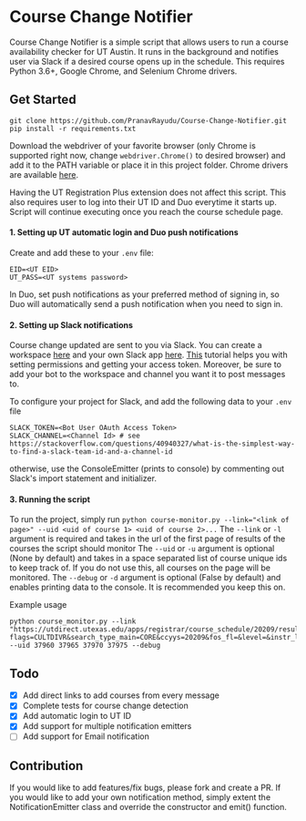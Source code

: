 # Course Change Notifier
Course Change Notifier is a simple script that allows users to run a course availability checker for UT Austin. It runs in the background and notifies user via Slack if a desired course opens up in the schedule.
This requires Python 3.6+, Google Chrome, and Selenium Chrome drivers.

## Get Started
```
git clone https://github.com/PranavRayudu/Course-Change-Notifier.git
pip install -r requirements.txt
```

Download the webdriver of your favorite browser (only Chrome is supported right now, change ``webdriver.Chrome()`` to desired browser) and add it to the PATH variable or place it in this project folder. 
Chrome drivers are available [here](https://chromedriver.chromium.org/downloads).

Having the UT Registration Plus extension does not affect this script.
This also requires user to log into their UT ID and Duo everytime it starts up. Script will continue executing once you reach the course schedule page.

#### 1. Setting up UT automatic login and Duo push notifications
Create and add these to your ```.env``` file:
```commandline
EID=<UT EID>
UT_PASS=<UT systems password>
```
In Duo, set push notifications as your preferred method of signing in, so Duo will automatically send a push notification when you need to sign in. 

#### 2. Setting up Slack notifications
Course change updated are sent to you via Slack. You can create a workspace [here](https://slack.com/get-started#/create) and your own Slack app [here](https://api.slack.com/apps?new_app=1).
[This](https://howchoo.com/g/yjuxytcyzta/python-send-slack-messages-slackclient) tutorial helps you with setting permissions and getting your access token.
Moreover, be sure to add your bot to the workspace and channel you want it to post messages to.

To configure your project for Slack, and add the following data to your ```.env``` file
```.env
SLACK_TOKEN=<Bot User OAuth Access Token>
SLACK_CHANNEL=<Channel Id> # see https://stackoverflow.com/questions/40940327/what-is-the-simplest-way-to-find-a-slack-team-id-and-a-channel-id
```
otherwise, use the ConsoleEmitter (prints to console) by commenting out Slack's import statement and initializer.

#### 3. Running the script
To run the project, simply run ``python course-monitor.py --link="<link of page>" --uid <uid of course 1> <uid of course 2>...``
The ``--link`` or ``-l`` argument is required and takes in the url of the first page of results of the courses the script should monitor
The ``--uid`` or ``-u`` argument is optional (None by default) and takes in a space separated list of course unique ids to keep track of. If you do not use this, all courses on the page will be monitored.
The ``--debug`` or ``-d`` argument is optional (False by default) and enables printing data to the console. It is recommended you keep this on.

Example usage
```commandline
python course_monitor.py --link "https://utdirect.utexas.edu/apps/registrar/course_schedule/20209/results/?flags=CULTDIVR&search_type_main=CORE&ccyys=20209&fos_fl=&level=&instr_last_name=&instr_first_initial=&fos_cn=&course_number=&start_unique=&end_unique=&mtg_days_st=000000&mtg_start_time_st=00&core_code=060" --uid 37960 37965 37970 37975 --debug
```

## Todo
- [x] Add direct links to add courses from every message
- [x] Complete tests for course change detection
- [x] Add automatic login to UT ID
- [x] Add support for multiple notification emitters
- [ ] Add support for Email notification

## Contribution
If you would like to add features/fix bugs, please fork and create a PR.
If you would like to add your own notification method, simply extent the NotificationEmitter class and override the constructor and emit() function.
